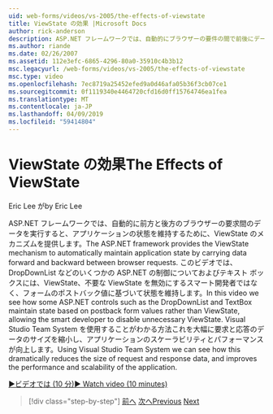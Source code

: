 ```yaml
---
uid: web-forms/videos/vs-2005/the-effects-of-viewstate
title: ViewState の効果 |Microsoft Docs
author: rick-anderson
description: ASP.NET フレームワークでは、自動的にブラウザーの要件の間で前後にデータを実行すると、アプリケーションの状態を維持するために ViewState メカニズムを提供しています.
ms.author: riande
ms.date: 02/26/2007
ms.assetid: 112e3efc-6865-4296-80a0-35910c4b3b12
msc.legacyurl: /web-forms/videos/vs-2005/the-effects-of-viewstate
msc.type: video
ms.openlocfilehash: 7ec8719a25452efed9a0d46afa05b36f3cb07ce1
ms.sourcegitcommit: 0f1119340e4464720cfd16d0ff15764746ea1fea
ms.translationtype: MT
ms.contentlocale: ja-JP
ms.lasthandoff: 04/09/2019
ms.locfileid: "59414804"
---
```

# <a name="the-effects-of-viewstate"></a><span data-ttu-id="62bb7-103">ViewState の効果</span><span class="sxs-lookup"><span data-stu-id="62bb7-103">The Effects of ViewState</span></span>

<span data-ttu-id="62bb7-104">Eric Lee が</span><span class="sxs-lookup"><span data-stu-id="62bb7-104">by Eric Lee</span></span>

<span data-ttu-id="62bb7-105">ASP.NET フレームワークでは、自動的に前方と後方のブラウザーの要求間のデータを実行すると、アプリケーションの状態を維持するために、ViewState のメカニズムを提供します。</span><span class="sxs-lookup"><span data-stu-id="62bb7-105">The ASP.NET framework provides the ViewState mechanism to automatically maintain application state by carrying data forward and backward between browser requests.</span></span> <span data-ttu-id="62bb7-106">このビデオでは、DropDownList などのいくつかの ASP.NET の制御についておよびテキスト ボックスには、ViewState、不要な ViewState を無効にするスマート開発者ではなく、フォームのポストバック値に基づいて状態を維持します。</span><span class="sxs-lookup"><span data-stu-id="62bb7-106">In this video we see how some ASP.NET controls such as the DropDownList and TextBox maintain state based on postback form values rather than ViewState, allowing the smart developer to disable unnecessary ViewState.</span></span> <span data-ttu-id="62bb7-107">Visual Studio Team System を使用することがわかる方法これを大幅に要求と応答のデータのサイズを縮小し、アプリケーションのスケーラビリティとパフォーマンスが向上します。</span><span class="sxs-lookup"><span data-stu-id="62bb7-107">Using Visual Studio Team System we can see how this dramatically reduces the size of request and response data, and improves the performance and scalability of the application.</span></span>

[<span data-ttu-id="62bb7-108">&#9654;ビデオでは (10 分)</span><span class="sxs-lookup"><span data-stu-id="62bb7-108">&#9654; Watch video (10 minutes)</span></span>](https://channel9.msdn.com/Blogs/ASP-NET-Site-Videos/the-effects-of-viewstate)

> [!div class="step-by-step"]
> <span data-ttu-id="62bb7-109">[前へ](using-the-load-test-agent.md)
> [次へ](how-do-i-integrate-defect-tracking-with-testing.md)</span><span class="sxs-lookup"><span data-stu-id="62bb7-109">[Previous](using-the-load-test-agent.md)
[Next](how-do-i-integrate-defect-tracking-with-testing.md)</span></span>
